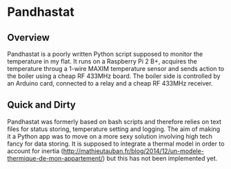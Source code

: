 # Pandhastat

## Overview

Pandhastat is a poorly written Python script supposed to monitor the temperature in my flat. It runs on a Raspberry Pi 2 B+, acquires the temperature throug a 1-wire MAXIM temperature sensor and sends action to the boiler using a cheap RF 433MHz board. The boiler side is controlled by an Arduino card, connected to a relay and a cheap RF 433MHz receiver. 

## Quick and Dirty

Pandhastat was formerly based on bash scripts and therefore relies on text files for status storing, temperature setting and logging. The aim of making it a Python app was to move on a more sexy solution involving high tech fancy for data storing. 
It is supposed to integrate a thermal model in order to account for inertia (http://mathieutauban.fr/blog/2014/12/un-modele-thermique-de-mon-appartement/) but this has not been implemented yet. 
